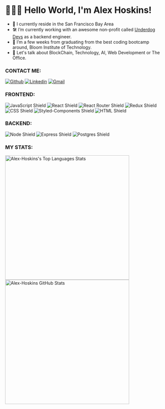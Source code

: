 # 🙋🏽‍♂️ Hello World, I'm Alex Hoskins!
- 🌉  I currently reside in the San Francisco Bay Area
- 🛠  I’m currently working with an awesome non-profit called <a href="https://www.underdogdevs.org/">Underdog Devs</a> as a backend engineer.
- 📕  I’m a few weeks from graduating from the best coding bootcamp around, Bloom Institute of Technology.
- 💬  Let's talk about BlockChain, Technology, AI, Web Development or The Office.

### CONTACT ME:
[![Github](https://img.shields.io/badge/GitHub-100000?style=for-the-badge&logo=github&logoColor=white)](https://github.com/Alex-Hoskins)
[![Linkedin](https://img.shields.io/badge/LinkedIn-0077B5?style=for-the-badge&logo=linkedin&logoColor=white)](https://www.linkedin.com/in/alex-hoskins-dev/)
[![Gmail](https://img.shields.io/badge/Gmail-D14836?style=for-the-badge&logo=gmail&logoColor=white)](mailto:alexrhoskins@gmail.com)

### FRONTEND: 

<div>
  <img alt="JavaScript Shield" src="https://img.shields.io/badge/JavaScript-F7DF1E?style=for-the-badge&logo=javascript&logoColor=black"/>
  <img alt="React Shield" src="https://img.shields.io/badge/React-20232A?style=for-the-badge&logo=react&logoColor=61DAFB"/>
  <img alt="React Router Shield" src="https://img.shields.io/badge/React_Router-CA4245?style=for-the-badge&logo=react-router&logoColor=white"/>
  <img alt="Redux Shield" src="https://img.shields.io/badge/Redux-593D88?style=for-the-badge&logo=redux&logoColor=white"/>
  <img alt="CSS Shield" src="https://img.shields.io/badge/CSS3-1572B6?style=for-the-badge&logo=css3&logoColor=white"/>
  <img alt="Styled-Components Shield" src="https://img.shields.io/badge/styled--components-DB7093?style=for-the-badge&logo=styled-components&logoColor=white"/>
  <img alt="HTML Shield" src="https://img.shields.io/badge/HTML5-E34F26?style=for-the-badge&logo=html5&logoColor=white"/>
  <img alt="" src=""/>
</div>

### BACKEND: 

<div>
  <img alt="Node Shield" src="https://img.shields.io/badge/Node.js-43853D?style=for-the-badge&logo=node.js&logoColor=white"/>
  <img alt="Express Shield" src="https://img.shields.io/badge/Express.js-404D59?style=for-the-badge"/>
  <img alt="Postgres Shield" src="https://img.shields.io/badge/PostgreSQL-316192?style=for-the-badge&logo=postgresql&logoColor=white"/>
  <img alt="" src="https://img.shields.io/badge/SQLite-07405E?style=for-the-badge&logo=sqlite&logoColor=white"/>
  <img alt="" src="https://img.shields.io/badge/Heroku-430098?style=for-the-badge&logo=heroku&logoColor=white"/>
  <img alt="" src=""/>
</div>

### MY STATS: 

<img alt="Alex-Hoskins's Top Languages Stats" src="https://github-readme-stats.vercel.app/api/top-langs/?username=Alex-Hoskins&hide=smalltalk&theme=buefy&layout=compact&show_icons=true&hide_border=false&line_height=20&title_color=3D3D3D&icon_color=1b93c9&show_owner=true" width="400" />
<img alt="Alex-Hoskins GitHub Stats" src="https://github-readme-stats.vercel.app/api?username=Alex-Hoskins&show_icons=true&hide_border=false&line_height=20&title_color=3D3D3D&icon_color=1b93c9&show_owner=true" width="400"/>

